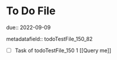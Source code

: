 # To Do File

due:: 2022-09-09

metadatafield:: todoTestFile_150_82

- [ ] Task of todoTestFile_150 1 [[Query me]]
